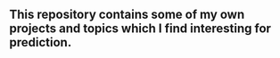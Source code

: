 ## This repository contains some of my own projects and topics which I find interesting for prediction.